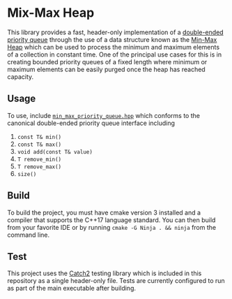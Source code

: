 # Mix-Max Heap

This library provides a fast, header-only implementation of a [double-ended priority queue](https://en.wikipedia.org/wiki/Double-ended_priority_queue) through the use of a data structure known as the [Min-Max Heap](https://en.wikipedia.org/wiki/Min-max_heap) which can be used to process the minimum and maximum elements of a collection in constant time. One of the principal use cases for this is in creating bounded priority queues of a fixed length where minimum or maximum elements can be easily purged once the heap has reached capacity.

## Usage

To use, include [`min_max_priority_queue.hpp`](https://github.com/matthew-rister/min_max_heap/blob/master/min_max_heap/src/min_max_heap.hpp) which conforms to the canonical double-ended priority queue interface including

1. `const T& min()`
2. `const T& max()`
3. `void add(const T& value)`
4. `T remove_min()`
5. `T remove_max()`
6. `size()`

## Build

To build the project, you must have cmake version 3 installed and a compiler that supports the C++17 language standard. You can then build from your favorite IDE or by running `cmake -G Ninja . && ninja` from the command line.

## Test

This project uses the [Catch2](https://github.com/catchorg/Catch2) testing library which is included in this repository as a single header-only file. Tests are currently configured to run as part of the main executable after building.
